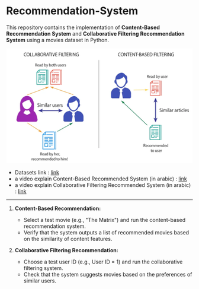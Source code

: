 # Recommendation-System

This repository contains the implementation of **Content-Based Recommendation System** and **Collaborative Filtering Recommendation System** using a movies dataset in Python.

![Recommendation-System](img.webp)


- Datasets link : [link](https://drive.google.com/drive/folders/1YQUi2zC2b6Bzb0SdI-NilPKReT2tA4iQ?usp=drive_link)
- a video explain Content-Based Recommended System (in arabic) : [link](https://drive.google.com/file/d/1ocgE8JgvXGcM63FUVu0ZtC4t59XrKLnh/view?usp=drive_link)
- a video explain Collaborative Filtering Recommended System (in arabic) : [link](https://drive.google.com/file/d/1IfUUziYJCpyE9XqyfKB1YHFSANisE1HW/view?usp=drive_link)

---

1. **Content-Based Recommendation:**
   - Select a test movie (e.g., "The Matrix") and run the content-based recommendation system.
   - Verify that the system outputs a list of recommended movies based on the similarity of content features.

2. **Collaborative Filtering Recommendation:**
   - Choose a test user ID (e.g., User ID = 1) and run the collaborative filtering system.
   - Check that the system suggests movies based on the preferences of similar users.
